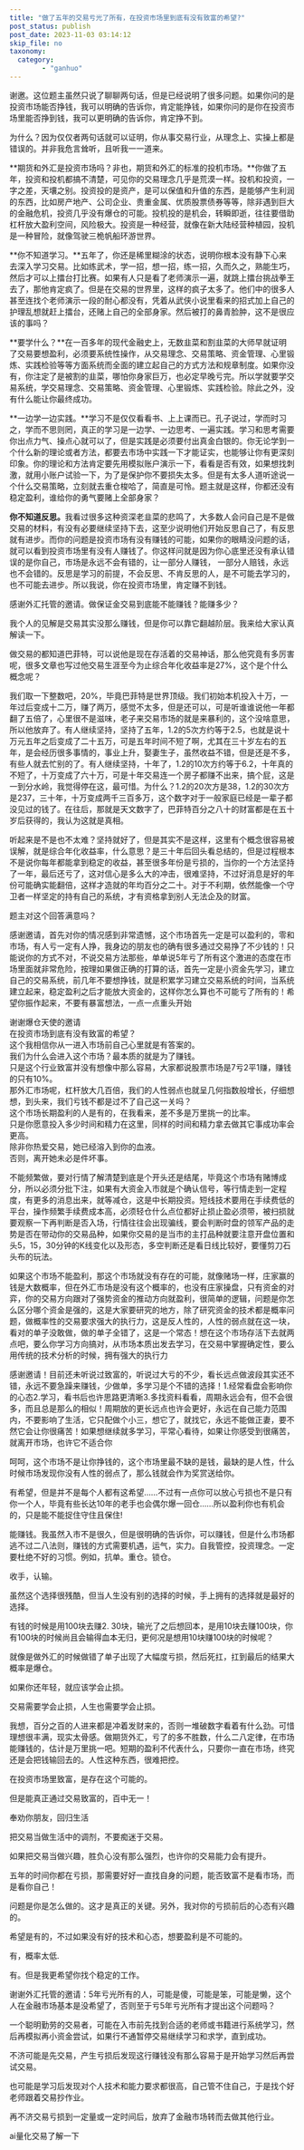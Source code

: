 ```yaml
---
title: "做了五年的交易亏光了所有，在投资市场里到底有没有致富的希望?"
post_status: publish
post_date: 2023-11-03 03:14:12
skip_file: no
taxonomy:
  category:
        - "ganhuo"
---
```


谢邀。这位题主虽然只说了聊聊两句话，但是已经说明了很多问题。如果你问的是投资市场能否挣钱，我可以明确的告诉你，肯定能挣钱，如果你问的是你在投资市场里能否挣到钱，我可以更明确的告诉你，肯定挣不到。

为什么？因为仅仅者两句话就可以证明，你从事交易行业，从理念上、实操上​都是错误的。并非我危言耸听，且听我一一道来。

**期货和外汇是投资市场吗？非也，期货和外汇的标准的投机市场。**你做了五年，投资和投机都搞不清楚，可见你的交易理念几乎是荒漠一样。​投机和投资，一字之差，天壤之别。投资投的是资产，是可以保值和升值的东西，是能够产生利润的东西，比如房产地产、公司企业、贵重金属、优质股票债券等等，除非遇到巨大的金融危机，投资几乎没有爆仓的可能。投机投的是机会，转瞬即逝，往往要借助杠杆放大盈利空间，风险极大。投资是一种经营，就像在新大陆经营种植园，投机是一种冒险，就像驾驶三桅帆船环游世界。

**你不知道学习。​**五年了，你还是稀里糊涂的状态，说明你根本没有静下心来去深入学习交易。比如练武术，学一招，想一招，练一招，久而久之，熟能生巧，然后才可以上擂台打比赛。如果有人只是看了老师演示一遍，就跳上擂台挑战拳王去了，那他肯定疯了。但是在交易的世界里，这样的疯子太多了。他们中的很多人甚至连找个老师演示一段的耐心都没有，凭着从武侠小说里看来的招式加上自己的护理乱想就赶上擂台，还赌上自己的全部身家。然后被打的鼻青脸肿，这不是很应该的事吗？

**​要学什么？**在一百多年的现代金融史上，无数韭菜和割韭菜的大师早就证明了交易要想盈利，必须要系统性操作，从交易理念、交易策略、资金管理、心里锻炼、实践检验等等方面系统而全面的建立起自己的方式方法和规章制度。如果你没有，你注定了是被割的韭菜，哪怕你身家巨万，也必定早晚亏完。所以学就要学交易系统，学交易理念、交易策略、资金管理、心里锻炼、实践检验。除此之外，没有什么能让你最终成功。

**一边学一边实践。**学习不是仅仅看看书、上上课而已。孔子说过，学而时习之，学而不思则罔，真正的学习是一边学、一边思考、一遍实践。学习和思考需要你出点力气、操点心就可以了，但是实践是必须要付出真金白银的。你无论学到一个什么新的理论或者方法，都要去市场中实践一下才能证实，也能够让你有更深刻印象。你的理论和方法肯定要先用模拟账户演示一下，看看是否有效，如果想找刺激，就用小账户试验一下，为了是保护你不要损失太多。但是有太多人道听途说一个什么交易策略，立刻就去重仓梭哈了，简直是可怜。题主就是这样，你都还没有稳定盈利，谁给你的勇气要赌上全部身家？

**你不知道反思。​**​我看过很多这种资深老韭菜的悲鸣了，大多数人会问自己是不是做交易的材料，有没有必要继续坚持下去，这至少说明他们开始反思自己了，有反思就有进步。而你的问题是投资市场有没有赚钱的可能，如果你的眼睛没问题的话，就可以看到投资市场里有没有人赚钱了。你这样问就是因为你心底里还没有承认错误的是你自己，市场是永远不会有错的，让一部分人赚钱， 一部分人赔钱，永远也不会错的。反思是学习的前提，不会反思、不肯反思的人，是不可能去学习的，也不可能去进步。所以我说，你在投资市场里，肯定赚不到钱。

感谢外汇托管的邀请。做保证金交易到底能不能赚钱？能赚多少？

我个人的见解是交易其实没那么赚钱，但是你可以靠它翻越阶层。我来给大家认真解读一下。

做交易的都知道巴菲特，可以说他是现在存活着的交易神话，那么他究竟有多厉害呢，很多文章也写过他交易生涯至今为止综合年化收益率是27%，这个是个什么概念呢？

我们取一下整数吧，20%，毕竟巴菲特是世界顶级。我们初始本机投入十万，一年过后变成十二万，赚了两万，感觉不太多，但是还可以，可是听谁谁说他一年都翻了五倍了，心里很不是滋味，老子来交易市场的就是来暴利的，这个没啥意思，所以他放弃了。有人继续坚持，坚持了五年，1.2的5次方约等于2.5，也就是说十万元五年之后变成了二十五万，可是五年时间不短了啊，尤其在三十岁左右的五年，是会经历很多事情的，事业上升，娶妻生子，虽然收益不错，但是还是不多，有些人就去忙别的了。有人继续坚持，十年了，1.2的10次方约等于6.2，十年真的不短了，十万变成了六十万，可是十年交易连一个房子都赚不出来，搞个屁，这是一到分水岭，我觉得停在这，最可惜。为什么？1.2的20次方是38，1.2的30次方是237，三十年，十万变成两千三百多万，这个数字对于一般家庭已经是一辈子都没见过的钱了。在往后，那就是天文数字了，巴菲特百分之八十的财富都是在五十岁后获得的，我认为这就是真相。

听起来是不是也不太难？坚持就好了，但是其实不是这样，这里有个概念很容易被误解，就是综合年化收益率，什么意思？是三十年后回头看总结的，但是过程根本不是说你每年都能拿到稳定的收益，甚至很多年份是亏损的，当你的一个方法坚持了一年，最后还亏了，这对信心是多么大的冲击，很难坚持，不过好消息是好的年份可能确实能翻倍，这样才造就的年均百分之二十。对于不利期，依然能像一个守卫者一样坚定的持有自己的系统，才有资格拿到别人无法企及的财富。

题主对这个回答满意吗？

感谢邀请，首先对你的情况感到非常遗憾，这个市场首先一定是可以盈利的，零和市场，有人亏一定有人挣，我身边的朋友也的确有很多通过交易挣了不少钱的！只能说你的方式不对，不说交易方法那些，单单说5年亏了所有这个激进的态度在市场里面就非常危险，按理如果做正确的打算的话，首先一定是小资金先学习，建立自己的交易系统，前几年不要想挣钱，就是积累学习建立交易系统的时间，当系统建立起来，稳定盈利之后才能放大资金的，这样你怎么算也不可能亏了所有的！希望你振作起来，不要有暴富想法，一点一点重头开始

谢谢爆仓天使的邀请  
在投资市场到底有没有致富的希望？  
这个我相信你从一进入市场前自己心里就是有答案的。  
我们为什么会进入这个市场？最本质的就是为了赚钱。  
只是这个行业致富并没有想像中那么容易，大家都说股票市场是7亏2平1赚，赚钱的只有10%。  
那外汇市场呢，杠杆放大几百倍，我们的人性弱点也就呈几何指数般增长，仔细想想，到头来，我们亏钱不都是过不了自己这一关吗？  
这个市场长期盈利的人是有的，在我看来，差不多是万里挑一的比率。  
只是你愿意投入多少时间和精力在这里，同样的时间和精力拿去做其它事成功率会更高。  
除非你热爱交易，她已经溶入到你的血液。  
否则，离开她未必是件坏事。

不能频繁做，要对行情了解清楚到底是个开头还是结尾，毕竟这个市场有赌博成分，所以必须分批下注，如果有大资金入市就是个确认信号，等行情走到一定程度，有更多的消息出来，就等减仓，这是中长期投资。短线技术要用在手续费低的平台，操作频繁手续费成本高，必须轻仓什么点位都好止损止盈必须带，被扫损就要观察一下再判断是否入场，行情往往会出现骗线，要会判断时盘的领军产品的走势是否在带动你的交易品种，如果你交易的是当市的主打品种就要注意开盘位置和头5，15，30分钟的K线变化以及形态，多空判断还是看日线比较好，要懂剪刀石头布的玩法。

如果这个市场不能盈利，那这个市场就没有存在的可能，就像赌场一样，庄家赢的钱是大数概率，但在外汇市场是没有这个概率的，也没有庄家操盘，只有资金的对弈，你的交易方向跟对了强势资金的推动方向就盈利，很简单的逻辑，问题是你怎么区分哪个资金是强的，这是大家要研究的地方，除了研究资金的技术都是概率问题，做概率性的交易要求强大的执行力，这是反人性的，人性的弱点就在这一块，看对的单子没敢做，做的单子全错了，这是一个常态！想在这个市场存活下去就两点吧，要么你学习方向搞对，从市场本质出发去学习，在交易中掌握确定性，要么用传统的技术分析的时候，拥有强大的执行力

感谢邀请！目前还未听说过致富的，听说过大亏的不少，看长远点做波段其实还不错，永远不要急躁来赚钱，少做单，多学习是个不错的选择！1.经常看盘会影响你的心态2.学习，看书后也许思路更清晰3.多找资料看看，周期永远会有，但不会很多，而且总是那么的相似！周期放的更长远点也许会更好，永远在自己能力范围内，不要影响了生活，它只配做个小三，想它了，就找它，永远不能做正妻，要不然它会让你很痛苦！如果想继续就多学习，平常心看待，如果让你感受到很痛苦，就离开市场，也许它不适合你

呵呵，这个市场不是让你挣钱的，这个市场里最不缺的是钱，最缺的是人性，什么时候市场发现你没有人性的弱点了，那么钱就会作为奖赏送给你。

有希望，但是并不是每个人都有这希望……不过有一点你可以放心亏损也不是只有你一个人，毕竟有些长达10年的老手也会偶尔爆一回仓……所以盈利你也有机会的，只是能不能捉住守住且保住!

能赚钱。我虽然入市不是很久，但是很明确的告诉你，可以赚钱，但是什么市场都逃不过二八法则，赚钱的方式需要机遇，运气，实力。自我管控，投资理念。一定要杜绝不好的习惯。例如，抗单。重仓。锁仓。

收手，认输。

虽然这个选择很残酷，但当人生没有别的选择的时候，手上拥有的选择就是最好的选择。

有钱的时候是用100块去赚2. 30块，输光了之后想回本，是用10块去赚100块，你有100块的时候尚且会输得血本无归，更何况是想用10块赚100块的时候呢？

就像是做外汇的时候做错了单子出现了大幅度亏损，然后死扛，扛到最后的结果大概率是爆仓。

如果你还年轻，就应该学会止损。

交易需要学会止损，人生也需要学会止损。

我想，百分之百的人进来都是冲着发财来的，否则一堆破数字看着有什么劲。可惜理想很丰满，现实太骨感。做期货外汇，亏了的多不胜数，什么二八定律，在市场能赚钱的，估计是万里挑一吧。短期的盈利不代表什么，只要你一直在市场，终究还是会把钱输回去的。人性这种东西，很难把控。

在投资市场里致富，是存在这个可能的。

但是能真正通过交易致富的，百中无一！

奉劝你朋友，回归生活

把交易当做生活中的调剂，不要痴迷于交易。​

如果把交易当做兴趣，胜负心没有那么强烈，也许你的交易能力会有提升。​

五年的时间你都在亏损，那需要好好一直找自身的问题，能否致富不是看市场，而是看你自己！

问题是你是怎么做的。这才是真正的关键。另外，我对你的亏损前后的心态有兴趣的。

希望是有的，不过如果没有好的技术和心态，想要盈利是不可能的。

有，概率太低.

有。但是我更希望你找个稳定的工作。

谢谢外汇托管的邀请：5年亏光所有的人，可能是傻，可能是笨，可能是懒，这个人在金融市场基本是没希望了，否则至于亏5年亏光所有才提出这个问题吗？

一个聪明勤劳的交易者，可能在入市前先找到合适的老师或书籍进行系统学习，然后再模拟再小资金尝试，如果行不通暂停交易继续学习和求学，直到成功。

不济可能是先交易，产生亏损后发现这行赚钱没有那么容易于是开始学习然后再尝试交易。

也可能是学习后发现对个人技术和能力要求都很高，自己管不住自己，于是找个好老师跟着交易抄作业。

再不济交易亏损到一定量或一定时间后，放弃了金融市场转而去做其他行业。

ai量化交易了解一下
